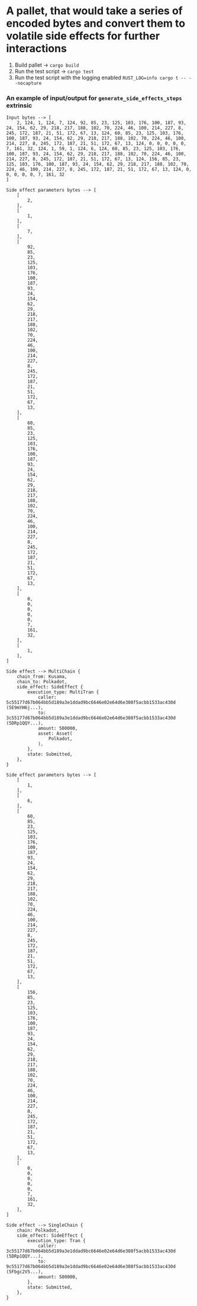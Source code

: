 # A pallet, that would take a series of encoded bytes and convert them to volatile side effects for further interactions

1. Build pallet -> `cargo build`
2. Run the test script -> `cargo test`
3. Run the test script with the logging enabled `RUST_LOG=info cargo t -- --nocapture`

### 

### An example of input/output for `generate_side_effects_steps` extrinsic

    Input bytes --> [
        2, 124, 1, 124, 7, 124, 92, 85, 23, 125, 103, 176, 100, 187, 93, 24, 154, 62, 29, 218, 217, 188, 102, 70, 224, 46, 100, 214, 227, 8, 245, 172, 187, 21, 51, 172, 67, 13, 124, 60, 85, 23, 125, 103, 176, 100, 187, 93, 24, 154, 62, 29, 218, 217, 188, 102, 70, 224, 46, 100, 214, 227, 8, 245, 172, 187, 21, 51, 172, 67, 13, 124, 0, 0, 0, 0, 0, 7, 161, 32, 124, 1, 59, 1, 124, 6, 124, 60, 85, 23, 125, 103, 176, 100, 187, 93, 24, 154, 62, 29, 218, 217, 188, 102, 70, 224, 46, 100, 214, 227, 8, 245, 172, 187, 21, 51, 172, 67, 13, 124, 156, 85, 23, 125, 103, 176, 100, 187, 93, 24, 154, 62, 29, 218, 217, 188, 102, 70, 224, 46, 100, 214, 227, 8, 245, 172, 187, 21, 51, 172, 67, 13, 124, 0, 0, 0, 0, 0, 7, 161, 32
    ]

    Side effect parameters bytes --> [
        [
            2,
        ],
        [
            1,
        ],
        [
            7,
        ],
        [
            92,
            85,
            23,
            125,
            103,
            176,
            100,
            187,
            93,
            24,
            154,
            62,
            29,
            218,
            217,
            188,
            102,
            70,
            224,
            46,
            100,
            214,
            227,
            8,
            245,
            172,
            187,
            21,
            51,
            172,
            67,
            13,
        ],
        [
            60,
            85,
            23,
            125,
            103,
            176,
            100,
            187,
            93,
            24,
            154,
            62,
            29,
            218,
            217,
            188,
            102,
            70,
            224,
            46,
            100,
            214,
            227,
            8,
            245,
            172,
            187,
            21,
            51,
            172,
            67,
            13,
        ],
        [
            0,
            0,
            0,
            0,
            0,
            7,
            161,
            32,
        ],
        [
            1,
        ],
    ]

    Side effect --> MultiChain {
        chain_from: Kusama,
        chain_to: Polkadot,
        side_effect: SideEffect {
            execution_type: MultiTran {
                caller: 5c55177d67b064bb5d189a3e1ddad9bc6646e02e64d6e308f5acbb1533ac430d (5E9mYH6j...),
                to: 3c55177d67b064bb5d189a3e1ddad9bc6646e02e64d6e308f5acbb1533ac430d (5DRp1QQY...),
                amount: 500000,
                asset: Asset(
                    Polkadot,
                ),
            },
            state: Submitted,
        },
    }

    Side effect parameters bytes --> [
        [
            1,
        ],
        [
            6,
        ],
        [
            60,
            85,
            23,
            125,
            103,
            176,
            100,
            187,
            93,
            24,
            154,
            62,
            29,
            218,
            217,
            188,
            102,
            70,
            224,
            46,
            100,
            214,
            227,
            8,
            245,
            172,
            187,
            21,
            51,
            172,
            67,
            13,
        ],
        [
            156,
            85,
            23,
            125,
            103,
            176,
            100,
            187,
            93,
            24,
            154,
            62,
            29,
            218,
            217,
            188,
            102,
            70,
            224,
            46,
            100,
            214,
            227,
            8,
            245,
            172,
            187,
            21,
            51,
            172,
            67,
            13,
        ],
        [
            0,
            0,
            0,
            0,
            0,
            7,
            161,
            32,
        ],
    ]

    Side effect --> SingleChain {
        chain: Polkadot,
        side_effect: SideEffect {
            execution_type: Tran {
                caller: 3c55177d67b064bb5d189a3e1ddad9bc6646e02e64d6e308f5acbb1533ac430d (5DRp1QQY...),
                to: 9c55177d67b064bb5d189a3e1ddad9bc6646e02e64d6e308f5acbb1533ac430d (5Fbgc2V5...),
                amount: 500000,
            },
            state: Submitted,
        },
    }
